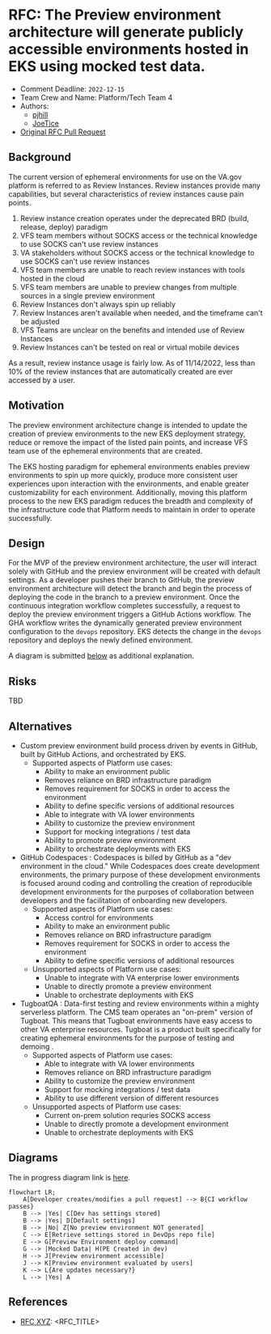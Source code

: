 # RFC: The Preview environment architecture will generate publicly accessible environments hosted in EKS using mocked test data.

* Comment Deadline: `2022-12-15`
* Team Crew and Name: Platform/Tech Team 4
* Authors:
  * [pjhill](https://github.com/pjhill)
  * [JoeTice](https://github.com/JoeTice)
* [Original RFC Pull Request](https://github.com/department-of-veterans-affairs/va.gov-platform-arch/pull/-1)

## Background
The current version of ephemeral environments for use on the VA.gov platform is referred to as Review Instances. Review instances provide many capabilities, but several characteristics of review instances cause pain points.
1. Review instance creation operates under the deprecated BRD (build, release, deploy) paradigm
2. VFS team members without SOCKS access or the technical knowledge to use SOCKS can't use review instances
3. VA stakeholders without SOCKS access or the technical knowledge to use SOCKS can't use review instances
4. VFS team members are unable to reach review instances with tools hosted in the cloud
5. VFS team members are unable to preview changes from multiple sources in a single preview environment
6. Review Instances don't always spin up reliably
7. Review Instances aren't available when needed, and the timeframe can't be adjusted
8. VFS Teams are unclear on the benefits and intended use of Review Instances
9. Review Instances can't be tested on real or virtual mobile devices

As a result, review instance usage is fairly low. As of 11/14/2022, less than 10% of the review instances that are automatically created are ever accessed by a user.

## Motivation

The preview environment architecture change is intended to update the creation of preview environments to the new EKS deployment strategy, reduce or remove the impact of the listed pain points, and increase VFS team use of the ephemeral environments that are created.

The EKS hosting paradigm for ephemeral environments enables preview environments to spin up more quickly, produce more consistent user experiences upon interaction with the environments, and enable greater customizability for each environment. Additionally, moving this platform process to the new EKS paradigm reduces the breadth and complexity of the infrastructure code that Platform needs to maintain in order to operate successfully.

## Design
For the MVP of the preview environment architecture, the user will interact solely with GitHub and the preview environment will be created with default settings. As a developer pushes their branch to GitHub, the preview environment architecture will detect the branch and begin the process of deploying the code in the branch to a preview environment. Once the continuous integration workflow completes successfully, a request to deploy the preview environment triggers a GitHub Actions workflow. The GHA workflow writes the dynamically generated preview environment configuration to the `devops` repository. EKS detects the change in the `devops` repository and deploys the newly defined environment.

A diagram is submitted [below](#Diagrams) as additional explanation.

## Risks
TBD

<!--
List the risks of this approach

* There are always risks. What are the risks of this solution?
* These are the things people will bring up in opposition to your idea or plans. Acknowledge them.
-->
## Alternatives
* Custom preview environment build process driven by events in GitHub, built by GitHub Actions, and orchestrated by EKS.
  * Supported aspects of Platform use cases: 
    * Ability to make an environment public
    * Removes reliance on BRD infrastructure paradigm
    * Removes requirement for SOCKS in order to access the environment
    * Ability to define specific versions of additional resources
    * Able to integrate with VA lower environments
    * Ability to customize the preview environment
    * Support for mocking integrations / test data
    * Ability to promote preview environment
    * Ability to orchestrate deployments with EKS
* GitHub Codespaces : Codespaces is billed by GitHub as a "dev environment in the cloud." While Codespaces does create development environments, the primary purpose of these development environments is focused around coding and controlling the creation of reproducible development environments for the purposes of collaboration between developers and the facilitation of onboarding new developers.
  * Supported aspects of Platform use cases:
    * Access control for environments
    * Ability to make an environment public
    * Removes reliance on BRD infrastructure paradigm
    * Removes requirement for SOCKS in order to access the environment
    * Ability to define specific versions of additional resources
  * Unsupported aspects of Platform use cases:
    * Unable to integrate with VA enterprise lower environments
    * Unable to directly promote a preview environment
    * Unable to orchestrate deployments with EKS
* TugboatQA : Data-first testing and review environments within a mighty serverless platform. The CMS team operates an "on-prem" version of Tugboat. This means that Tugboat environments have easy access to other VA enterprise resources. Tugboat is a product built specifically for creating ephemeral environments for the purpose of testing and demoing .
  * Supported aspects of Platform use cases:
    * Able to integrate with VA lower environments
    * Removes reliance on BRD infrastructure paradigm
    * Ability to customize the preview environment
    * Support for mocking integrations / test data
    * Ability to use different version of different resources
  * Unsupported aspects of Platform use cases:
    * Current on-prem solution requries SOCKS access
    * Unable to directly promote a development environment
    * Unable to orchestrate deployments with EKS

## Diagrams
The in progress diagram link is [here](https://mermaid.live/edit#pako:eNptkl9v2jAUxb_KlZ9WKWUhJDRk0iYKqF1LadXuZSV9cJMbsEjszHbCGPDd5ziA2J88WfHvnnPu9d2SRKRIIpLlYp0sqdQwff4UczDfcD7GGnNRooREItWoPhYiZRlDBRTKKs9B4o8KlX6Dy8vPcL0dfYW1kKtGDEqqFKp9q3Vtgd13VDsYNbqwpAoUas34why0kJi-_cuODZvRKtcn9k9oJnbwOp8JKCXWDNeAvGZS8AK5htnjN1ggR2miH8VHtm4yf0YtmWnv7wzAOJh4j6UyvZUCMpbjoXRiS2_mTweryZlVimUuNpCIoqD86HXTZnwQycoIj6mmO7j98DSBkZ2m9UqxvmjpW0vfneTPO6FJgkqx91OWOwvf_xfGmuaV1X_fQKVQHmd2b4um26FEqMq0eVDg2ChTuflyeKnp2fSHxCEFyoKy1KzItgFiopdYYEwic0ypXMUk5nvD0UqLlw1PSKRlhQ5pDcaMLiQtSJTRXJm_mDIz5od25-zqOaSknERb8pNE_X4nDILeled2w8Dr-w7ZkMgPB50r1x8EA8_1u70w3DvklxBG0-2E_W7P83y33w181_MGVuzVXjYp9r8BAkntJg).

```mermaid
flowchart LR;
    A[Developer creates/modifies a pull request] --> B{CI workflow passes}
    B --> |Yes| C[Dev has settings stored]
    B --> |Yes| D[Default settings]
    B --> |No| Z[No preview environment NOT generated]
    C --> E[Retrieve settings stored in DevOps repo file]
    E --> G[Preview Environment deploy command]
    G --> |Mocked Data| H(PE Created in dev)
    H --> J[Preview environment accessible]
    J --> K[Preview environment evaluated by users]
    K --> L{Are updates necessary?}
    L --> |Yes| A
```

## References

<!--
This section /may/ be eliminated if it is not applicable.
When linking to other documents in this repository, ensure to link to their state at a particular commit (hence the usage of .../blob/<FULL_COMMIT_HASH>/...) as opposed to their current state (i.e. 'currently in main').
-->

* [RFC XYZ](https://github.com/department-of-veterans-affairs/va.gov-platform-arch/blob/<FULL_COMMIT_HASH>/rfc/<FILENAME>.md): <RFC_TITLE>


